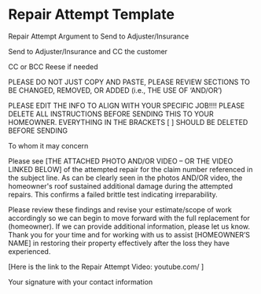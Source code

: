 # Repair Attempt Template

Repair Attempt Argument to Send to Adjuster/Insurance

Send to Adjuster/Insurance and CC the customer

CC or BCC Reese if needed

PLEASE DO NOT JUST COPY AND PASTE, PLEASE REVIEW SECTIONS TO BE CHANGED, REMOVED, OR ADDED (i.e., THE USE OF ‘AND/OR’)

PLEASE EDIT THE INFO TO ALIGN WITH YOUR SPECIFIC JOB!!!! PLEASE DELETE ALL INSTRUCTIONS BEFORE SENDING THIS TO YOUR HOMEOWNER.  EVERYTHING IN THE BRACKETS [ ] SHOULD BE DELETED BEFORE SENDING

To whom it may concern

Please see [THE ATTACHED PHOTO AND/OR VIDEO – OR THE VIDEO LINKED BELOW] of the attempted repair for the claim number referenced in the subject line. As can be clearly seen in the photos AND/OR video, the homeowner's roof sustained additional damage during the attempted repairs. This confirms a failed brittle test indicating irreparability.

Please review these findings and revise your estimate/scope of work accordingly so we can begin to move forward with the full replacement for (homeowner). If we can provide additional information, please let us know. Thank you for your time and for working with us to assist [HOMEOWNER’S NAME] in restoring their property effectively after the loss they have experienced.

[Here is the link to the Repair Attempt Video: youtube.com/       	]

Your signature with your contact information